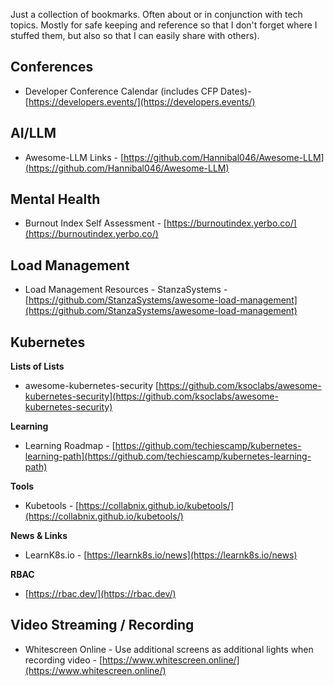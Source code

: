 Just a collection of bookmarks. Often about or in conjunction with tech topics. Mostly for safe keeping and reference so that I don't forget where I stuffed them, but also so that I can easily share with others). 

## Conferences  
- Developer Conference Calendar (includes CFP Dates)- [https://developers.events/](https://developers.events/)  

## AI/LLM  
- Awesome-LLM Links - [https://github.com/Hannibal046/Awesome-LLM](https://github.com/Hannibal046/Awesome-LLM)  

## Mental Health
- Burnout Index Self Assessment - [https://burnoutindex.yerbo.co/](https://burnoutindex.yerbo.co/)

## Load Management
- Load Management Resources - StanzaSystems - [https://github.com/StanzaSystems/awesome-load-management](https://github.com/StanzaSystems/awesome-load-management)

## Kubernetes
**Lists of Lists** 
- awesome-kubernetes-security [https://github.com/ksoclabs/awesome-kubernetes-security](https://github.com/ksoclabs/awesome-kubernetes-security)

**Learning**
- Learning Roadmap - [https://github.com/techiescamp/kubernetes-learning-path](https://github.com/techiescamp/kubernetes-learning-path)

**Tools**
- Kubetools - [https://collabnix.github.io/kubetools/](https://collabnix.github.io/kubetools/)

**News & Links**
- LearnK8s.io - [https://learnk8s.io/news](https://learnk8s.io/news)

**RBAC**
- [https://rbac.dev/](https://rbac.dev/)

## Video Streaming / Recording
- Whitescreen Online - Use additional screens as additional lights when recording video - [https://www.whitescreen.online/](https://www.whitescreen.online/)